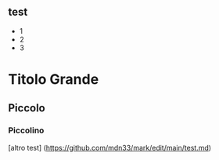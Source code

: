 ## test
- 1
- 2
- 3

# Titolo Grande
## Piccolo
### Piccolino

[altro test] (https://github.com/mdn33/mark/edit/main/test.md)
